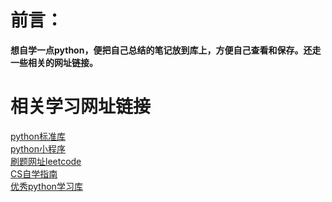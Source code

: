 # 前言：
**想自学一点python，便把自己总结的笔记放到库上，方便自己查看和保存。还走一些相关的网址链接。**

# 相关学习网址链接

[python标准库](https://docs.python.org/zh-cn/3/library/index.html)\
[python小程序](https://github.com/ndleah/python-mini-project)\
[刷题网址leetcode](https://leetcode.com/problemset/)\
[CS自学指南](https://csdiy.wiki/)\
[优秀python学习库](https://github.com/jackfrued/Python-100-Days.git)

